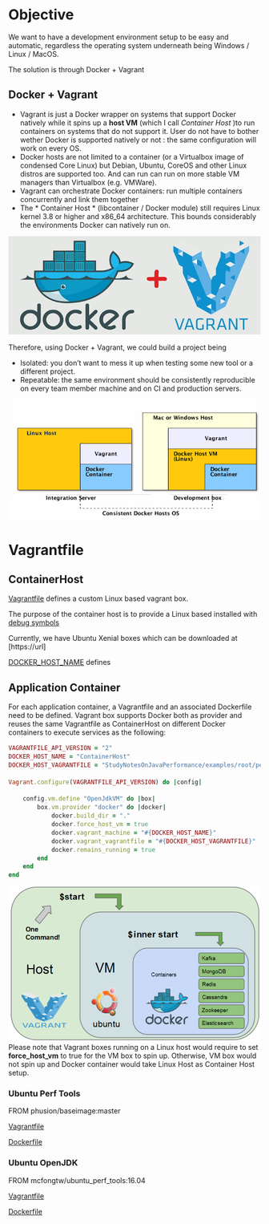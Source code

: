 # Objective 
We want to have a development environment setup to be easy and automatic, regardless the operating system underneath being Windows / Linux / MacOS. 

The solution is through Docker + Vagrant

## Docker + Vagrant
 * Vagrant is just a Docker wrapper on systems that support Docker natively while it spins up a **host VM** (which I call *Container Host* )to run containers on systems that do not support it. User do not have to bother wether Docker is supported natively or not : the same configuration will work on every OS.
 * Docker hosts are not limited to a container (or a Virtualbox image of condensed Core Linux) but Debian, Ubuntu, CoreOS and other Linux distros are supported too. And can run can run on more stable VM managers than Virtualbox (e.g. VMWare).
 * Vagrant can orchestrate Docker containers: run multiple containers concurrently and link them together
 * The * Container Host * (libcontainer / Docker module) still requires Linux kernel 3.8 or higher and x86_64 architecture. This bounds considerably the environments Docker can natively run on.

![](./img/VagrantPlusDocker.jpg)

Therefore, using Docker + Vagrant, we could build a project being
* Isolated: you don’t want to mess it up when testing some new tool or a different project.
* Repeatable: the same environment should be consistently reproducible on every team member machine and on CI and production servers.

![](./img/VagrantContainerHostBoxArch.png)
 
# Vagrantfile

## ContainerHost
[Vagrantfile](https://github.com/mcfongtw/StudyNotesOnJavaPerformance/blob/master/examples/root/perf-container-base/Vagrantfile) defines a custom Linux based vagrant box. 

The purpose of the container host is to provide a Linux based installed with [debug symbols](http://www.brendangregg.com/perf.html#Symbols)

Currently, we have Ubuntu Xenial boxes which can be downloaded at [https://url]

[DOCKER_HOST_NAME](https://github.com/mcfongtw/StudyNotesOnJavaPerformance/blob/master/examples/root/perf-container-base/Vagrantfile#L6) defines

## Application Container
For each application container, a Vagrantfile and an associated Dockerfile need to be defined.
Vagrant box supports Docker both as provider and reuses the same Vagrantfile as ContainerHost on different Docker containers to execute services as the following:
```ruby
VAGRANTFILE_API_VERSION = "2"
DOCKER_HOST_NAME = "ContainerHost"
DOCKER_HOST_VAGRANTFILE = "StudyNotesOnJavaPerformance/examples/root/perf-container-base/Vagrantfile"

Vagrant.configure(VAGRANTFILE_API_VERSION) do |config|

	config.vm.define "OpenJdkVM" do |box|
  		box.vm.provider "docker" do |docker|
			docker.build_dir = "."
			docker.force_host_vm = true
    		docker.vagrant_machine = "#{DOCKER_HOST_NAME}"
    		docker.vagrant_vagrantfile = "#{DOCKER_HOST_VAGRANTFILE}"
			docker.remains_running = true
  		end
	end
end
```
![](./img/HierarchicalVagrantDockerLayout.png)
Please note that Vagrant boxes running on a Linux host would require to set **force_host_vm** to true for the VM box to spin up. Otherwise, VM box would not spin up and Docker container would take Linux Host as Container Host setup.  

### Ubuntu Perf Tools
FROM phusion/baseimage:master

[Vagrantfile](https://github.com/mcfongtw/ubuntu_perf_tools/blob/master/Vagrantfile)

[Dockerfile](https://github.com/mcfongtw/ubuntu_perf_tools/blob/master/Dockerfile)

### Ubuntu OpenJDK  

FROM mcfongtw/ubuntu_perf_tools:16.04

[Vagrantfile](https://github.com/mcfongtw/ubuntu_perf_openjdk/blob/master/Vagrantfile)

[Dockerfile](https://github.com/mcfongtw/ubuntu_perf_openjdk/blob/master/Dockerfile)




 

